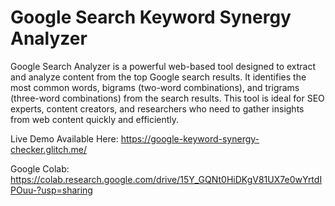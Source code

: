 # Google Search Keyword Synergy Analyzer

Google Search Analyzer is a powerful web-based tool designed to extract and analyze content from the top Google search results. It identifies the most common words, bigrams (two-word combinations), and trigrams (three-word combinations) from the search results. This tool is ideal for SEO experts, content creators, and researchers who need to gather insights from web content quickly and efficiently.

Live Demo Available Here: https://google-keyword-synergy-checker.glitch.me/

Google Colab: https://colab.research.google.com/drive/15Y_GQNt0HiDKgV81UX7e0wYrtdIPOuu-?usp=sharing
